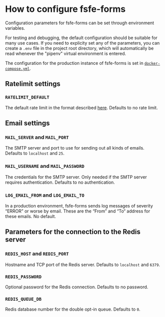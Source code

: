 <!--
SPDX-FileCopyrightText: 2020 Free Software Foundation Europe <contact@fsfe.org>

SPDX-License-Identifier: CC-BY-SA-4.0
-->

# How to configure fsfe-forms

Configuration parameters for fsfe-forms can be set through environment
variables.

For testing and debugging, the default configuration should be suitable for
many use cases. If you need to explicity set any of the parameters, you can
create a `.env` file in the project root directory, which will automatically be
read whenever the "pipenv" virtual environment is entered.

The configuration for the production instance of fsfe-forms is set in
[`docker-compose.yml`].


## Ratelimit settings

### `RATELIMIT_DEFAULT`

The default rate limit in the format described
[here](https://flask-limiter.readthedocs.io/en/stable/#ratelimit-string).
Defaults to no rate limit.


## Email settings

### `MAIL_SERVER` and `MAIL_PORT`

The SMTP server and port to use for sending out all kinds of emails. Defaults
to `localhost` and `25`.


### `MAIL_USERNAME` and `MAIL_PASSWORD`

The credentials for the SMTP server. Only needed if the SMTP server requires
authentication. Defaults to no authentication.


### `LOG_EMAIL_FROM` and `LOG_EMAIL_TO`

In a production environment, fsfe-forms sends log messages of severity
“ERROR” or worse by email. These are the “From” and “To“ address for these
emails. No default.


## Parameters for the connection to the Redis server

### `REDIS_HOST` and `REDIS_PORT`

Hostname and TCP port of the Redis server. Defaults to `localhost` and `6379`.

### `REDIS_PASSWORD`

Optional password for the Redis connection. Defaults to no password.

### `REDIS_QUEUE_DB`

Redis database number for the double opt-in queue. Defaults to `0`.


[`docker-compose.yml`]: ../docker-compose.yml

